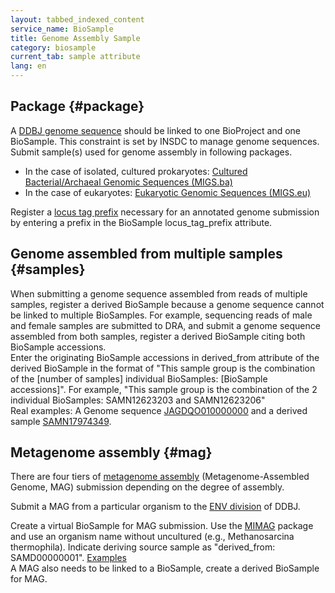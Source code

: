 ```yaml
---
layout: tabbed_indexed_content
service_name: BioSample
title: Genome Assembly Sample
category: biosample
current_tab: sample attribute
lang: en
---
```


## Package {#package}

A [DDBJ genome sequence](/ddbj/mss-e.html) should be linked to one BioProject and one BioSample. This constraint is set by INSDC to manage genome sequences.    
Submit sample(s) used for genome assembly in following packages.
- In the case of isolated, cultured prokaryotes: [Cultured Bacterial/Archaeal Genomic Sequences (MIGS.ba)](/biosample/attribute-e.html)
- In the case of eukaryotes: [Eukaryotic Genomic Sequences (MIGS.eu)](/biosample/attribute-e.html)

Register a [locus tag prefix](/ddbj/locus_tag-e.html) necessary for an annotated genome submission by entering a prefix in the BioSample locus_tag_prefix attribute.

## Genome assembled from multiple samples {#samples}

When submitting a genome sequence assembled from reads of multiple samples, register a derived BioSample because a genome sequence cannot be linked to multiple BioSamples. For example, sequencing reads of male and female samples are submitted to DRA, and submit a genome sequence assembled from both samples, register a derived BioSample citing both BioSample accessions.    
Enter the originating BioSample accessions in derived_from attribute of the derived BioSample in the format of "This sample group is the combination of the [number of samples] individual BioSamples: [BioSample accessions]". For example, "This sample group is the combination of the 2 individual BioSamples: SAMN12623203 and SAMN12623206"    
Real examples: A Genome sequence [JAGDQO010000000](https://www.ncbi.nlm.nih.gov/nuccore/2035211276) and a derived sample [SAMN17974349](https://www.ncbi.nlm.nih.gov/biosample/17974349).

## Metagenome assembly {#mag}

There are four tiers of [metagenome assembly](/ddbj/metagenome-assembly-e.html) (Metagenome-Assembled Genome, MAG) submission depending on the degree of assembly.    

Submit a MAG from a particular organism to the [ENV division](/ddbj/env-e.html) of DDBJ.    

Create a virtual BioSample for MAG submission. 
Use the [MIMAG](/biosample/sample-info-e.html#Sample-type) package and use an organism name without uncultured (e.g., Methanosarcina thermophila). 
Indicate deriving source sample as "derived_from: SAMD00000001". [Examples](https://docs.google.com/spreadsheets/d/1VCCuSwvIRfp5-DT8cnvvAwWH4C7wbDFSjHQ_q3f3BII/edit#gid=272411182)  
A MAG also needs to be linked to a BioSample, create a derived BioSample for MAG.
